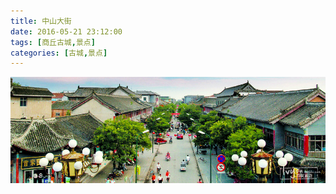 ```yaml
---
title: 中山大街
date: 2016-05-21 23:12:00
tags: [商丘古城,景点]
categories: [古城,景点]
---
```

!["中山大街"](images/gucheng/gucheng2.jpg)
